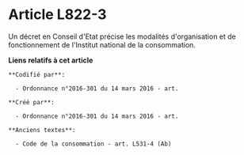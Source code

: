 # Article L822-3

Un décret en Conseil d'Etat précise les modalités d'organisation et de fonctionnement de l'Institut national de la
consommation.

**Liens relatifs à cet article**

	**Codifié par**:

	  - Ordonnance n°2016-301 du 14 mars 2016 - art.

	**Créé par**:

	  - Ordonnance n°2016-301 du 14 mars 2016 - art.

	**Anciens textes**:

	  - Code de la consommation - art. L531-4 (Ab)
